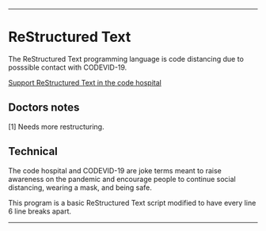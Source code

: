 
***

# ReStructured Text

The ReStructured Text programming language is code distancing due to posssible contact with CODEVID-19.

[Support ReStructured Text in the code hospital](https://github.com/seanpm2001/Code-distancing/discussions/35)

## Doctors notes

[1] Needs more restructuring.

## Technical

The code hospital and CODEVID-19 are joke terms meant to raise awareness on the pandemic and encourage people to continue social distancing, wearing a mask, and being safe.

This program is a basic ReStructured Text script modified to have every line 6 line breaks apart.

***
